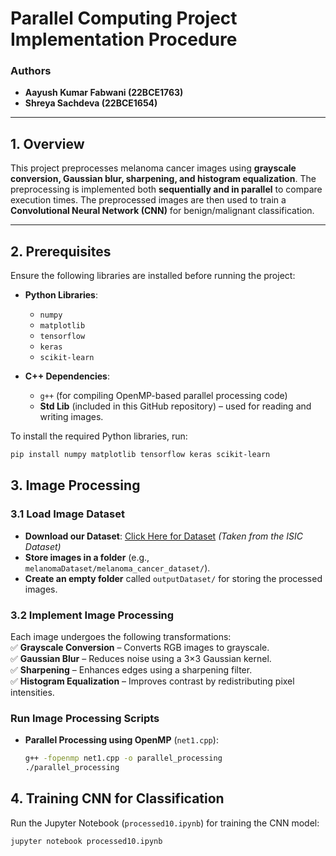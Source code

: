 # Parallel Computing Project Implementation Procedure  

### Authors  
- **Aayush Kumar Fabwani (22BCE1763)**  
- **Shreya Sachdeva (22BCE1654)**  

---

## 1. Overview  
This project preprocesses melanoma cancer images using **grayscale conversion, Gaussian blur, sharpening, and histogram equalization**. The preprocessing is implemented both **sequentially and in parallel** to compare execution times. The preprocessed images are then used to train a **Convolutional Neural Network (CNN)** for benign/malignant classification.  

---

## 2. Prerequisites  
Ensure the following libraries are installed before running the project:  

- **Python Libraries**:  
  - `numpy`  
  - `matplotlib`  
  - `tensorflow`  
  - `keras`  
  - `scikit-learn`  

- **C++ Dependencies**:  
  - `g++` (for compiling OpenMP-based parallel processing code)  
  - **Std Lib** (included in this GitHub repository) – used for reading and writing images.  

To install the required Python libraries, run:  
```bash
pip install numpy matplotlib tensorflow keras scikit-learn
```

## 3. Image Processing  

### 3.1 Load Image Dataset  
- **Download our Dataset**: [Click Here for Dataset](#) *(Taken from the ISIC Dataset)*  
- **Store images in a folder** (e.g., `melanomaDataset/melanoma_cancer_dataset/`).  
- **Create an empty folder** called `outputDataset/` for storing the processed images.  

### 3.2 Implement Image Processing  
Each image undergoes the following transformations:  
✅ **Grayscale Conversion** – Converts RGB images to grayscale.  
✅ **Gaussian Blur** – Reduces noise using a 3×3 Gaussian kernel.  
✅ **Sharpening** – Enhances edges using a sharpening filter.  
✅ **Histogram Equalization** – Improves contrast by redistributing pixel intensities.  

### Run Image Processing Scripts  
- **Parallel Processing using OpenMP** (`net1.cpp`):  
  ```bash
  g++ -fopenmp net1.cpp -o parallel_processing
  ./parallel_processing

## 4. Training CNN for Classification  

Run the Jupyter Notebook (`processed10.ipynb`) for training the CNN model:  
```bash
jupyter notebook processed10.ipynb
